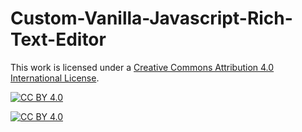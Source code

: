# Custom-Vanilla-Javascript-Rich-Text-Editor

This work is licensed under a
[Creative Commons Attribution 4.0 International License][cc-by].

[![CC BY 4.0][cc-by-image]][cc-by]

[![CC BY 4.0][cc-by-shield]][cc-by]

[cc-by]: http://creativecommons.org/licenses/by/4.0/
[cc-by-image]: https://i.creativecommons.org/l/by/4.0/88x31.png
[cc-by-shield]: https://img.shields.io/badge/License-CC%20BY%204.0-lightgrey.svg


